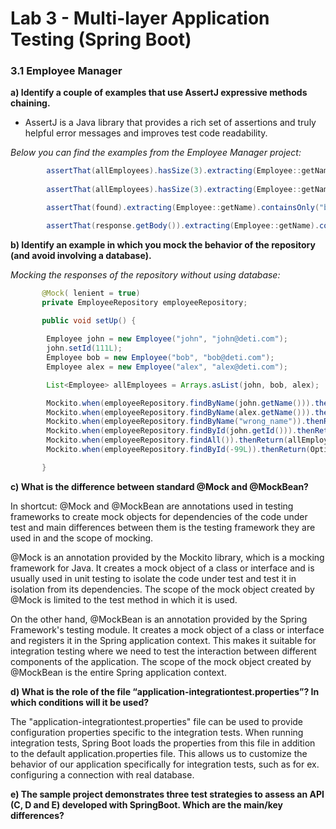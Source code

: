 
# Lab 3 - Multi-layer Application Testing (Spring Boot)

### 3.1 Employee Manager

**a) Identify a couple of examples that use AssertJ expressive methods chaining.**

- AssertJ is a Java library that provides a rich set of assertions and truly helpful error messages and improves test code readability.

*Below you can find the examples from the Employee Manager project:* 
```java
        assertThat(allEmployees).hasSize(3).extracting(Employee::getName).containsOnly(alex.getName(), ron.getName(), bob.getName());
        
        assertThat(allEmployees).hasSize(3).extracting(Employee::getName).contains(alex.getName(), john.getName(), bob.getName());

        assertThat(found).extracting(Employee::getName).containsOnly("bob");

        assertThat(response.getBody()).extracting(Employee::getName).containsExactly("bob", "alex");
```

**b) Identify an example in which you mock the behavior of the repository (and avoid involving a database).**

*Mocking the responses of the repository without using database:*

```java
       @Mock( lenient = true)
       private EmployeeRepository employeeRepository;
       
       public void setUp() {

        Employee john = new Employee("john", "john@deti.com");
        john.setId(111L);
        Employee bob = new Employee("bob", "bob@deti.com");
        Employee alex = new Employee("alex", "alex@deti.com");

        List<Employee> allEmployees = Arrays.asList(john, bob, alex);

        Mockito.when(employeeRepository.findByName(john.getName())).thenReturn(john);
        Mockito.when(employeeRepository.findByName(alex.getName())).thenReturn(alex);
        Mockito.when(employeeRepository.findByName("wrong_name")).thenReturn(null);
        Mockito.when(employeeRepository.findById(john.getId())).thenReturn(Optional.of(john));
        Mockito.when(employeeRepository.findAll()).thenReturn(allEmployees);
        Mockito.when(employeeRepository.findById(-99L)).thenReturn(Optional.empty());

       }
```
**c) What is the difference between standard @Mock and @MockBean?**

In shortcut: @Mock and @MockBean are annotations used in testing frameworks to create mock objects for dependencies of the code under test and main differences between them is the testing framework they are used in and the scope of mocking.

@Mock is an annotation provided by the Mockito library, which is a mocking framework for Java. It creates a mock object of a class or interface and is usually used in unit testing to isolate the code under test and test it in isolation from its dependencies. The scope of the mock object created by @Mock is limited to the test method in which it is used.

On the other hand, @MockBean is an annotation provided by the Spring Framework's testing module. It creates a mock object of a class or interface and registers it in the Spring application context. This makes it suitable for integration testing where we need to test the interaction between different components of the application. The scope of the mock object created by @MockBean is the entire Spring application context.

**d) What is the role of the file “application-integrationtest.properties”? In which conditions will it be used?**

The "application-integrationtest.properties" file can be used to provide configuration properties specific to the integration tests. When running integration tests, Spring Boot loads the properties from this file in addition to the default application.properties file. This allows us to customize the behavior of our application specifically for integration tests, such as for ex. configuring a connection with real database.

**e) The sample project demonstrates three test strategies to assess an API (C, D and E) developed with SpringBoot. Which are the main/key differences?**



